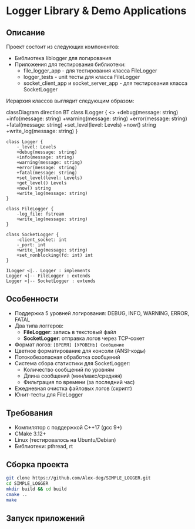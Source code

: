 # Logger Library & Demo Applications

## Описание
Проект состоит из следующих компонентов:
- Библиотека liblogger для логирования
- Приложения для тестирования библиотеки:
  - file_logger_app - для тестирования класса FileLogger
  - logger_tests - unit тесты для класса FileLogger
  - socket_client_app и socket_server_app - для тестирования класса SocketLogger

Иерархия классов выглядит следующим образом:

classDiagram
    direction BT
    class ILogger {
        <<interface>>
        +debug(message: string)
        +info(message: string)
        +warning(message: string)
        +error(message: string)
        +fatal(message: string)
        +set_level(level: Levels)
        +now() string
        +write_log(message: string)
    }
    
    class Logger {
        -_level: Levels
        +debug(message: string)
        +info(message: string)
        +warning(message: string)
        +error(message: string)
        +fatal(message: string)
        +set_level(level: Levels)
        +get_level() Levels
        +now() string
        +write_log(message: string)
    }
    
    class FileLogger {
        -log_file: fstream
        +write_log(message: string)
    }
    
    class SocketLogger {
        -client_socket: int
        -_port: int
        +write_log(message: string)
        +set_nonblocking(fd: int) int
    }
    
    ILogger <|.. Logger : implements
    Logger <|-- FileLogger : extends
    Logger <|-- SocketLogger : extends


## Особенности
- Поддержка 5 уровней логирования: DEBUG, INFO, WARNING, ERROR, FATAL
- Два типа логгеров:
  - **FileLogger**: запись в текстовый файл
  - **SocketLogger**: отправка логов через TCP-сокет
- Формат логов: `[ВРЕМЯ] [УРОВЕНЬ] Сообщение`
- Цветное форматирование для консоли (ANSI-коды)
- Потокобезопасная обработка сообщений
- Система сбора статистики для SocketLogger:
  - Количество сообщений по уровням
  - Длина сообщений (мин/макс/средняя)
  - Фильтрация по времени (за последний час)
- Ежедневная очистка файловых логов (скрипт)
- Юнит-тесты для FileLogger

## Требования
- Компилятор с поддержкой C++17 (gcc 9+)
- CMake 3.12+
- Linux (тестировалось на Ubuntu/Debian)
- Библиотеки: pthread, rt

## Сборка проекта
```bash
git clone https://github.com/Alex-deg/SIMPLE_LOGGER.git
cd SIMPLE_LOGGER
mkdir build && cd build
cmake ..
make 
```

## Запуск приложений
